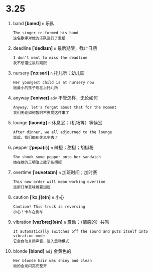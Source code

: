 # 3.25

1. band **[bænd]** `n` 乐队

   ```
   The singer re-formed his band
   这名歌手对他的乐队进行了重组
   ```

2. deadline **[ˈdedlaɪn]** `n` 最后期限，截止日期

   ```
   I don't want to miss the deadline
   我不想错过最后期限
   ```

3. nursery **[ˈnɜːsəri]** `n` 托儿所；幼儿园

   ```
   Her youngest child is at nursery now
   她最小的孩子现在上托儿所
   ```

4. anyway **[ˈeniweɪ]** `adv` 不管怎样，无论如何

   ```
   Anyway, let's forget about that for the moment
   我们无论如何暂时不要提这件事了
   ```

5. lounge **[laʊndʒ]** `n` 休息室；（机场等）等候室

   ```
   After dinner, we all adjourned to the lounge
   饭后，我们都到休息室去了
   ```

6. pepper **[ˈpepə(r)]** `n` 辣椒；甜椒；胡椒粉

   ```
   She shook some pepper onto her sandwich
   她在她的三明治上撒了些胡椒
   ```

7. overtime **[ˈəʊvətaɪm]** `n` 加班时间；加时赛

   ```
   This new order will mean working overtime
   这新订单意味着要加班
   ```

8. caution **[ˈkɔːʃ(ə)n]** `n` 小心

   ```
   Caution! This truck is reversing
   小心！卡车在倒车
   ```

9. vibration **[vaɪˈbreɪʃ(ə)n]** `n` 震动；（情感的）共鸣

   ```
   It automatically switches off the sound and puts itself into vibration mode
   它会自动关闭声音，进入震动模式
   ```

10. blonde **[blɒnd]** `adj` 金黄色的
    ```
    Her blonde hair was shiny and clean
    她的金发闪亮而整齐
    ```
